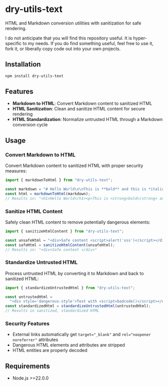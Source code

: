# dry-utils-text

HTML and Markdown conversion utilities with sanitization for safe rendering.

I do not anticipate that you will find this repository useful. It is hyper-specific to my needs. If you do find something useful, feel free to use it, fork it, or liberally copy code out into your own projects.

## Installation

```bash
npm install dry-utils-text
```

## Features

- **Markdown to HTML**: Convert Markdown content to sanitized HTML
- **HTML Sanitization**: Clean and sanitize HTML content for secure rendering
- **HTML Standardization**: Normalize untrusted HTML through a Markdown conversion cycle

## Usage

### Convert Markdown to HTML

Convert Markdown content to sanitized HTML with proper security measures:

```typescript
import { markdownToHtml } from "dry-utils-text";

const markdown = "# Hello World\n\nThis is **bold** and this is *italic*.";
const html = markdownToHtml(markdown);
// Results in: "<h1>Hello World</h1><p>This is <strong>bold</strong> and this is <em>italic</em>.</p>"
```

### Sanitize HTML Content

Safely clean HTML content to remove potentially dangerous elements:

```typescript
import { sanitizeHtmlContent } from "dry-utils-text";

const unsafeHtml = "<div>Safe content <script>alert('xss')</script></div>";
const safeHtml = sanitizeHtmlContent(unsafeHtml);
// Results in: "<div>Safe content </div>"
```

### Standardize Untrusted HTML

Process untrusted HTML by converting it to Markdown and back to sanitized HTML:

```typescript
import { standardizeUntrustedHtml } from "dry-utils-text";

const untrustedHtml =
  "<div style='dangerous-style'>Text with <script>badcode()</script></div>";
const standardizedHtml = standardizeUntrustedHtml(untrustedHtml);
// Results in sanitized, standardized HTML
```

### Security Features

- External links automatically get `target="_blank"` and `rel="noopener noreferrer"` attributes
- Dangerous HTML elements and attributes are stripped
- HTML entities are properly decoded

## Requirements

- Node.js >=22.0.0
